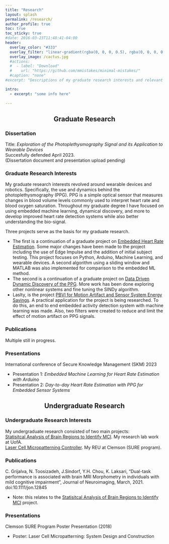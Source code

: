 ```yaml
---
title: "Research"
layout: splash
permalink: /research/
author_profile: true
toc: true
toc_sticky: true
#date: 2016-03-23T11:48:41-04:00
header:
  overlay_color: "#333"
  overlay_filter: "linear-gradient(rgba(0, 0, 0, 0.5), rgba(0, 0, 0, 0.5))"
  overlay_image: /cactus.jpg
  #actions:
  #  - label: "Download"
  #    url: "https://github.com/mmistakes/minimal-mistakes/"
  #caption: "none"
#excerpt: "Descriptions of my graduate research interests and relevant material."

intro: 
  - excerpt: "some info here"   
   
---
```


## <center> Graduate Research</center>
### Dissertation
Title: *Exploration of the Photoplethysmography Signal and its Application to Wearable Devices* <br>
Succesfully defended April 2023.<br>
(Dissertation document and presentation upload pending)

### Graduate Research Interests
My graduate research interests revolved around wearable devices and robotics. Specifically, the use and dynamics behind the photoplethysmography (PPG). PPG is a simple optical sensor that measures changes in blood volume levels commonly used to interpret heart rate and blood oxygen saturation. Throughout my graduate degree I have focused on using embedded machine learning, dynamical discovery, and more to develop improved heart rate detection systems while also better understanding the bio-signal. <br> 

Three projects serve as the basis for my graduate research. <br>
- The first is a continuation of a graduate project on [Embedded Heart Rate Estimation](/bmi598_page/). Some major changes have been made to the project including the use of Edge Impulse and the addition of initial subject testing. This project focuses on Python, Arduino, Machine Learning, and wearable devices. A second algorithm using a sliding window and MATLAB was also implemented for comparison to the embedded ML method. 
- The second is a continuation of a graduate project on [Data Driven Dynamic Discovery of the PPG](/egr608_page/). More work has been done exploring other nonlinear systems and fine tuning the SINDy algorithm. 
- Laslty, is the project [PBVI for Motion Artifact and Sensor System Energy Savings](/eee598lb_page/). A practical application for the project is being researched. To do this, an end to end embedded activity detection system with machine learning was made. Also, two filters were created to reduce and limit the effect of motion artifact on PPG signals. 

### Publications
Multiple still in progress. 
### Presentations
International conference of Secure Knowledge Management (SKM) 2023<br>
- Presentation 1: *Embedded Machine Learning for Heart Rate Estimation with Arduino* <br>
- Presentation 2: *Day-to-day Heart Rate Estimation with PPG for Embedded Sensor Systems*<br>


## <center> Undergraduate Research</center>
### Undergraduate Research Interests
My undergraduate research consisted of two main projects:<br> 
[Statisitcal Analysis of Brain Regions to Identify MCI](/undergradlab/). My research lab work at UofA. <br>
[Laser Cell Micropatterning Controller](/sure_page/). My REU at Clemson (SURE program). <br>

### Publications
C. Grijalva, N. Toosizadeh, J.Sindorf, Y.H. Chou, K. Laksari, “Dual-task performance is associated with brain
MRI Morphometry in individuals with mild cognitive impairment”, Journal of Neuroimaging, March, 2021.
doi:10.1111/jon.12845 <br> 
- Note: this relates to the [Statisitcal Analysis of Brain Regions to Identify MCI](/undergradlab/) project.
### Presentations
Clemson SURE Program Poster Presentation (2018) <br>
- Poster: Laser Cell Micropatterning: System Design and Construction<br>
